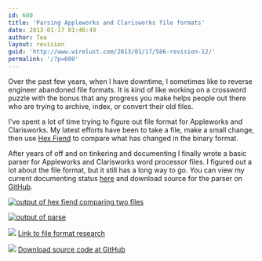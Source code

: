 ```yaml
---
id: 600
title: 'Parsing Appleworks and Clarisworks file formats'
date: 2013-01-17 01:46:49
author: Tea
layout: revision
guid: 'http://www.wirelust.com/2013/01/17/586-revision-12/'
permalink: '/?p=600'
---
```


Over the past few years, when I have downtime, I sometimes like to reverse engineer abandoned file formats. It is kind of like working on a crossword puzzle with the bonus that any progress you make helps people out there who are trying to archive, index, or convert their old files.

I've spent a lot of time trying to figure out file format for Appleworks and Clarisworks. My latest efforts have been to take a file, make a small change, then use [Hex Fiend](http://ridiculousfish.com/hexfiend/) to compare what has changed in the binary format.

After years of off and on tinkering and documenting I finally wrote a basic parser for Appleworks and Clarisworks word processor files. I figured out a lot about the file format, but it still has a long way to go. You can view my current documenting status [here](http://wiki.wirelust.com/x/index.php/AppleWorks_/_ClarisWorks) and download source for the parser on [GitHub](https://github.com/teacurran/appleworks-parser).

[![output of hex fiend comparing two files](http://www.wirelust.com/blog/wp-content/uploads/2013/01/hexfiend-286x300.png)](http://www.wirelust.com/blog/wp-content/uploads/2013/01/hexfiend.png)

[![output of parse](http://www.wirelust.com/blog/wp-content/uploads/2013/01/parse_output-300x273.png)](http://www.wirelust.com/blog/wp-content/uploads/2013/01/parse_output.png)

[![](http://www.wirelust.com/img/famfamicons/icons/link.png)](http://wiki.wirelust.com/x/index.php/AppleWorks_/_ClarisWorks) [Link to file format research](http://wiki.wirelust.com/x/index.php/AppleWorks_/_ClarisWorks)

[![](http://www.wirelust.com/img/famfamicons/icons/page_white_put.png)](https://github.com/teacurran/appleworks-parser) [Download source code at GitHub](https://github.com/teacurran/appleworks-parser)